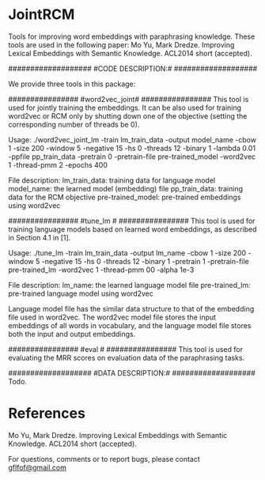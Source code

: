JointRCM
=======

Tools for improving word embeddings with paraphrasing knowledge.
These tools are used in the following paper:
Mo Yu, Mark Dredze. Improving Lexical Embeddings with Semantic Knowledge. ACL2014 short (accepted).

###################
#CODE DESCRIPTION:#
###################

We provide three tools in this package:

################
#word2vec_joint#
################
This tool is used for jointly training the embeddings. It can be also used for training word2vec or RCM only by shutting down one of the objective (setting the corresponding number of threads be 0).

Usage:
./word2vec_joint_lm -train lm_train_data -output model_name -cbow 1 -size 200 -window 5 -negative 15 -hs 0 -threads 12 -binary 1 -lambda 0.01 -ppfile pp_train_data -pretrain 0 -pretrain-file pre-trained_model -word2vec 1 -thread-pmm 2 -epochs 400

File description:
lm_train_data: training data for language model
model_name: the learned model (embedding) file
pp_train_data: training data for the RCM objective
pre-trained_model: pre-trained embeddings using word2vec

################
#tune_lm       #
################
This tool is used for training language models based on learned word embeddings, as described in Section 4.1 in [1].

Usage:
./tune_lm -train lm_train_data -output lm_name -cbow 1 -size 200 -window 5 -negative 15 -hs 0 -threads 12 -binary 1 -pretrain 1 -pretrain-file pre-trained_lm -word2vec 1 -thread-pmm 00 -alpha 1e-3

File description:
lm_name: the learned language model file
pre-trained_lm: pre-trained language model using word2vec

Language model file has the similar data structure to that of the embedding file used in word2vec. The word2vec model file stores the input embeddings of all words in vocabulary, and the language model file stores both the input and output embeddings.

################
#eval          #
################
This tool is used for evaluating the MRR scores on evaluation data of the paraphrasing tasks.

###################
#DATA DESCRIPTION:#
###################
Todo.

References
=======
Mo Yu, Mark Dredze. Improving Lexical Embeddings with Semantic Knowledge. ACL2014 short (accepted).

For questions, comments or to report bugs, please contact gflfof@gmail.com
